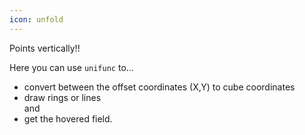 ```yaml
---
icon: unfold
---
```


Points vertically!!

Here you can use `unifunc` to...
- convert between the offset coordinates (X,Y) to cube coordinates
- draw rings or lines \
and
- get the hovered field.